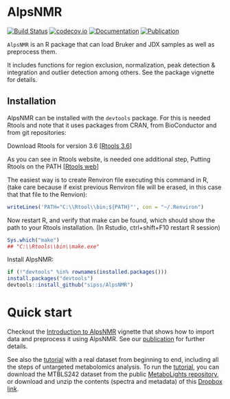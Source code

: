 # AlpsNMR

[![Build Status](https://github.com/sipss/AlpsNMR/workflows/R-CMD-check/badge.svg?branch=master)](https://github.com/sipss/AlpsNMR/actions/) [![codecov.io](https://codecov.io/github/sipss/AlpsNMR/coverage.svg?branch=master)](https://codecov.io/github/sipss/AlpsNMR) [![Documentation](https://img.shields.io/badge/documentation-pkgdown-informational)](https://sipss.github.io/AlpsNMR/)
[![Publication](https://img.shields.io/badge/Bioinformatics-Accepted-success)](https://doi.org/10.1093/bioinformatics/btaa022)

`AlpsNMR` is an R package that can load Bruker and JDX samples as well as
preprocess them.

It includes functions for region exclusion, normalization, peak detection & integration and
outlier detection among others. See the package vignette for details.


## Installation

AlpsNMR can be installed with the `devtools` package. For this is needed Rtools and note that it uses packages from
CRAN, from BioConductor and from git repositories:

Download Rtools for version 3.6
[[Rtools 3.6](https://cran.r-project.org/bin/windows/Rtools/Rtools35.exe)]

As you can see in Rtools website, is needed one additional step, Putting Rtools on the PATH
[[Rtools web](https://cran.r-project.org/bin/windows/Rtools/)]

The easiest way is to create Renviron file executing this command in R, (take care because if exist previous Renviron file will be erased, in this case that that file to the Renvion):

```r
writeLines('PATH="C:\\Rtool\\bin;${PATH}"', con = "~/.Renviron")
```

Now restart R, and verify that make can be found, which should show the path to your Rtools installation. (In Rstudio, ctrl+shift+F10 restart R session)

```r
Sys.which("make")
## "C:\\Rtools\\bin\\make.exe"
```
Install AlpsNMR:

```r
if (!"devtools" %in% rownames(installed.packages()))  
install.packages("devtools")  
devtools::install_github("sipss/AlpsNMR")
```

Quick start
=============

Checkout the [Introduction to AlpsNMR](https://sipss.github.io/AlpsNMR/articles/introduction-to-alpsnmr.html) vignette that shows how to import data and preprocess it using AlpsNMR. See our [publication](https://doi.org/10.1093/bioinformatics/btaa022) for further details.

See also the [tutorial](https://github.com/sipss/AlpsNMR/blob/master/vignettes/tutorial.pdf) with a real dataset from beginning to end, including all the steps of untargeted metabolomics analysis. To run the [tutorial](https://github.com/sipss/AlpsNMR/blob/master/vignettes/tutorial.pdf), you can download the MTBLS242 dataset from the public [MetaboLights repository](https://www.ebi.ac.uk/metabolights/MTBLS242), or download and unzip the contents (spectra and metadata) of this [Dropbox link](https://dl.dropboxusercontent.com/s/0snivrsd7m82yey/MTBLS242.zip?dl=0).
